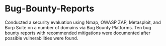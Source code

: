 # Bug-Bounty-Reports
Conducted a security evaluation using Nmap, OWASP ZAP, Metasploit, and Burp Suite on a number of domains via Bug Bounty Platforms. Ten bug bounty reports with recommended mitigations were documented after possible vulnerabilities were found. 
